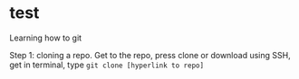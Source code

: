# test
Learning how to git

Step 1: cloning a repo.
Get to the repo, press clone or download using SSH, get in terminal, type 
`git clone [hyperlink to repo]`
